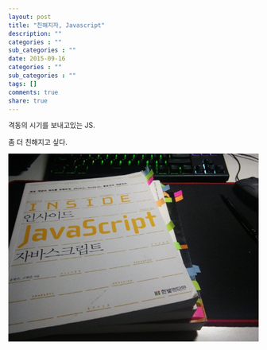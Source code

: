 ```yaml
---
layout: post
title: "친해지자, Javascript"
description: ""
categories : ""
sub_categories : ""
date: 2015-09-16
categories : ""
sub_categories : ""
tags: []
comments: true
share: true
---
```


격동의 시기를 보내고있는 JS.

좀 더 친해지고 싶다.
  

![](/assets/images/posts/103/254FB44855F93D4209A41A.JPEG)

  

